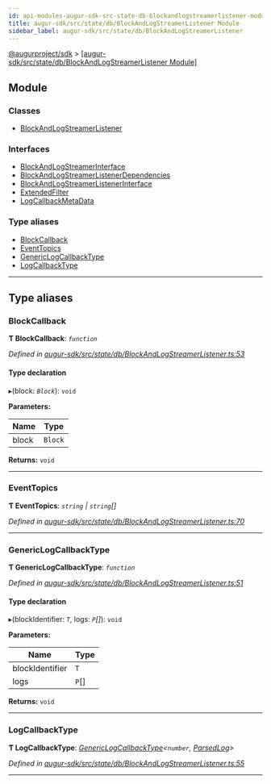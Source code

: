 ```yaml
---
id: api-modules-augur-sdk-src-state-db-blockandlogstreamerlistener-module
title: augur-sdk/src/state/db/BlockAndLogStreamerListener Module
sidebar_label: augur-sdk/src/state/db/BlockAndLogStreamerListener
---
```


[@augurproject/sdk](api-readme.md) > [[augur-sdk/src/state/db/BlockAndLogStreamerListener Module]](api-modules-augur-sdk-src-state-db-blockandlogstreamerlistener-module.md)

## Module

### Classes

* [BlockAndLogStreamerListener](api-classes-augur-sdk-src-state-db-blockandlogstreamerlistener-blockandlogstreamerlistener.md)

### Interfaces

* [BlockAndLogStreamerInterface](api-interfaces-augur-sdk-src-state-db-blockandlogstreamerlistener-blockandlogstreamerinterface.md)
* [BlockAndLogStreamerListenerDependencies](api-interfaces-augur-sdk-src-state-db-blockandlogstreamerlistener-blockandlogstreamerlistenerdependencies.md)
* [BlockAndLogStreamerListenerInterface](api-interfaces-augur-sdk-src-state-db-blockandlogstreamerlistener-blockandlogstreamerlistenerinterface.md)
* [ExtendedFilter](api-interfaces-augur-sdk-src-state-db-blockandlogstreamerlistener-extendedfilter.md)
* [LogCallbackMetaData](api-interfaces-augur-sdk-src-state-db-blockandlogstreamerlistener-logcallbackmetadata.md)

### Type aliases

* [BlockCallback](api-modules-augur-sdk-src-state-db-blockandlogstreamerlistener-module.md#blockcallback)
* [EventTopics](api-modules-augur-sdk-src-state-db-blockandlogstreamerlistener-module.md#eventtopics)
* [GenericLogCallbackType](api-modules-augur-sdk-src-state-db-blockandlogstreamerlistener-module.md#genericlogcallbacktype)
* [LogCallbackType](api-modules-augur-sdk-src-state-db-blockandlogstreamerlistener-module.md#logcallbacktype)

---

## Type aliases

<a id="blockcallback"></a>

###  BlockCallback

**Ƭ BlockCallback**: *`function`*

*Defined in [augur-sdk/src/state/db/BlockAndLogStreamerListener.ts:53](https://github.com/AugurProject/augur/blob/304ca83772/packages/augur-sdk/src/state/db/BlockAndLogStreamerListener.ts#L53)*

#### Type declaration
▸(block: *`Block`*): `void`

**Parameters:**

| Name | Type |
| ------ | ------ |
| block | `Block` |

**Returns:** `void`

___
<a id="eventtopics"></a>

###  EventTopics

**Ƭ EventTopics**: *`string` \| `string`[]*

*Defined in [augur-sdk/src/state/db/BlockAndLogStreamerListener.ts:70](https://github.com/AugurProject/augur/blob/304ca83772/packages/augur-sdk/src/state/db/BlockAndLogStreamerListener.ts#L70)*

___
<a id="genericlogcallbacktype"></a>

###  GenericLogCallbackType

**Ƭ GenericLogCallbackType**: *`function`*

*Defined in [augur-sdk/src/state/db/BlockAndLogStreamerListener.ts:51](https://github.com/AugurProject/augur/blob/304ca83772/packages/augur-sdk/src/state/db/BlockAndLogStreamerListener.ts#L51)*

#### Type declaration
▸(blockIdentifier: *`T`*, logs: *`P`[]*): `void`

**Parameters:**

| Name | Type |
| ------ | ------ |
| blockIdentifier | `T` |
| logs | `P`[] |

**Returns:** `void`

___
<a id="logcallbacktype"></a>

###  LogCallbackType

**Ƭ LogCallbackType**: *[GenericLogCallbackType](api-modules-augur-sdk-src-state-db-blockandlogstreamerlistener-module.md#genericlogcallbacktype)<`number`, [ParsedLog](api-interfaces-augur-types-types-logs-parsedlog.md)>*

*Defined in [augur-sdk/src/state/db/BlockAndLogStreamerListener.ts:55](https://github.com/AugurProject/augur/blob/304ca83772/packages/augur-sdk/src/state/db/BlockAndLogStreamerListener.ts#L55)*

___

